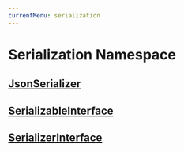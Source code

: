 ```yaml
---
currentMenu: serialization
---
```


# Serialization Namespace

## [JsonSerializer](json-serializer.md)

## [SerializableInterface](serializable-interface.md)

## [SerializerInterface](serializer-interface.md)
